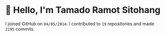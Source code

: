 # :wave: Hello, I'm Tamado Ramot Sitohang

I joined GitHub on `04/05/2014`. I contributed to `19` repositories and made `2195` commits.
